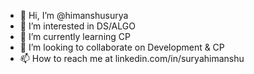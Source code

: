 - 👋 Hi, I’m @himanshusurya
- 👀 I’m interested in DS/ALGO
- 🌱 I’m currently learning CP
- 💞️ I’m looking to collaborate on Development & CP
- 📫 How to reach me at linkedin.com/in/suryahimanshu

<!---
himanshusurya/himanshusurya is a ✨ special ✨ repository because its `README.md` (this file) appears on your GitHub profile.
You can click the Preview link to take a look at your changes.
--->
